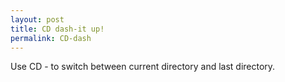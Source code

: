 ```yaml
---
layout: post
title: CD dash-it up!
permalink: CD-dash
---
```


Use CD - to switch between current directory and last directory.